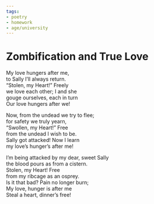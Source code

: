 ```yaml
---
tags:
- poetry
- homework
- age/university
---
```


# Zombification and True Love

My love hungers after me,  
to Sally I’ll always return.  
“Stolen, my Heart!” Freely  
we love each other; I and she  
gouge ourselves, each in turn  
Our love hungers after we!  

Now, from the undead we try to flee;  
for safety we truly yearn,  
“Swollen, my Heart!” Free  
from the undead I wish to be.  
Sally got attacked! Now I learn  
my love’s hunger’s after me!  

I’m being attacked by my dear, sweet Sally  
the blood pours as from a cistern.  
Stolen, my Heart! Free  
from my ribcage as an osprey.  
Is it that bad? Pain no longer burn;  
My love, hunger is after me  
Steal a heart, dinner’s free!  
